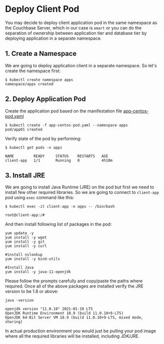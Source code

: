 # Deploy Client Pod

You may decide to deploy client application pod in the same namespace as the Couchbase Server, which in our case is ```emart``` or you can do the separation of ownership between application tier and database tier by deploying application in a separate namespace.

## 1. Create a Namespace

We are going to deploy application client in a separate namespace. So let's create the namespace first:

```
$ kubectl create namespace apps
namespace/apps created
```

## 2. Deploy Application Pod

Create the application pod based on the manifestation file [app-centos-pod.yaml](../files/app-centos-pod.yaml)

```
$ kubectl create -f app-centos-pod.yaml --namespace apps
pod/app01 created
```

Verify state of the pod by performing:

```
$ kubectl get pods -n apps

NAME         READY     STATUS    RESTARTS   AGE
client-app   1/1       Running   0          4h10m
```

## 3. Install JRE

We are going to install Java Runtime (JRE) on the pod but first we need to install few other required libraries. So we are going to connect to ```client-app``` pod using ```exec``` command like this:

```
$ kubectl exec -it client-app -n apps -- /bin/bash

root@client-app:/#
```

And then install following list of packages in the pod:

```
yum update -y
yum install -y wget
yum install -y git
yum install -y curl

#install nslookup
yum install -y bind-utils

#Install Java
yum install -y java-11-openjdk

```

Please follow the prompts carefully and copy/paste the paths where required. Once all of the above packages are installed verify the JRE version to be 1.8 or above:

```
java -version

openjdk version "11.0.10" 2021-01-19 LTS
OpenJDK Runtime Environment 18.9 (build 11.0.10+9-LTS)
OpenJDK 64-Bit Server VM 18.9 (build 11.0.10+9-LTS, mixed mode, sharing)   
```
In actual production environment you would just be pulling your pod image where all the required libraries will be installed, including JDK/JRE.
